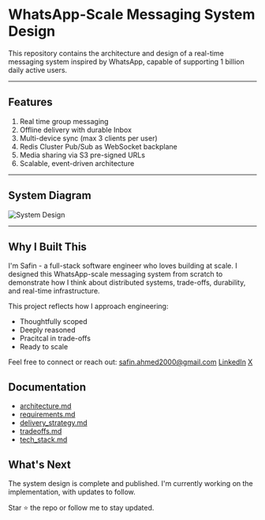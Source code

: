 # WhatsApp-Scale Messaging System Design

This repository contains the architecture and design of a real-time messaging system inspired
by WhatsApp, capable of supporting 1 billion daily active users.

---

## Features

1. Real time group messaging
2. Offline delivery with durable Inbox
3. Multi-device sync (max 3 clients per user)
4. Redis Cluster Pub/Sub as WebSocket backplane
5. Media sharing via S3 pre-signed URLs
6. Scalable, event-driven architecture

---

## System Diagram

![System Design](./design/diagrams/whatsapp.png)

---

## Why I Built This

I'm Safin - a full-stack software engineer who loves building at scale. I designed this WhatsApp-scale messaging system from scratch to demonstrate how I think about distributed systems, trade-offs, durability, and real-time infrastructure.

This project reflects how I approach engineering:

- Thoughtfully scoped
- Deeply reasoned
- Pracitcal in trade-offs
- Ready to scale

Feel free to connect or reach out:
safin.ahmed2000@gmail.com
[LinkedIn](https://www.linkedin.com/in/safin-ahmed/)
[X](https://x.com/Ahmed2000Safin)

## Documentation

- [architecture.md](./design/architecture.md)
- [requirements.md](./design/requirements.md)
- [delivery_strategy.md](./design/delivery_strategy.md)
- [tradeoffs.md](./design/tradeoffs.md)
- [tech_stack.md](./design/tech_stack.md)

## What's Next

The system design is complete and published. I'm currently working on the implementation, with updates to follow.

Star ⭐️ the repo or follow me to stay updated.

